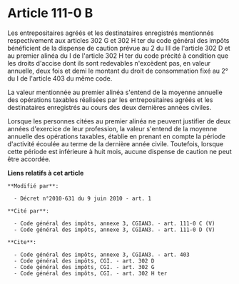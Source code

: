 # Article 111-0 B

Les entrepositaires agréés et les destinataires enregistrés mentionnés respectivement aux articles 302 G et 302 H ter du code
général des impôts bénéficient de la dispense de caution prévue au 2 du III de l'article 302 D et au premier alinéa du I de
l'article 302 H ter du code précité à condition que les droits d'accise dont ils sont redevables n'excèdent pas, en valeur
annuelle, deux fois et demi le montant du droit de consommation fixé au 2° du I de l'article 403 du même code. 

La valeur mentionnée au premier alinéa s'entend de la moyenne annuelle des opérations taxables réalisées par les
entrepositaires agréés et les destinataires enregistrés au cours des deux dernières années civiles. 

Lorsque les personnes citées au premier alinéa ne peuvent justifier de deux années d'exercice de leur profession, la valeur
s'entend de la moyenne annuelle des opérations taxables, établie en prenant en compte la période d'activité écoulée au terme
de la dernière année civile. Toutefois, lorsque cette période est inférieure à huit mois, aucune dispense de caution ne peut
être accordée.

**Liens relatifs à cet article**

	**Modifié par**:

	  - Décret n°2010-631 du 9 juin 2010 - art. 1

	**Cité par**:

	  - Code général des impôts, annexe 3, CGIAN3. - art. 111-0 C (V)
	  - Code général des impôts, annexe 3, CGIAN3. - art. 111-0 D (V)

	**Cite**:

	  - Code général des impôts, annexe 3, CGIAN3. - art. 403
	  - Code général des impôts, CGI. - art. 302 D
	  - Code général des impôts, CGI. - art. 302 G
	  - Code général des impôts, CGI. - art. 302 H ter
